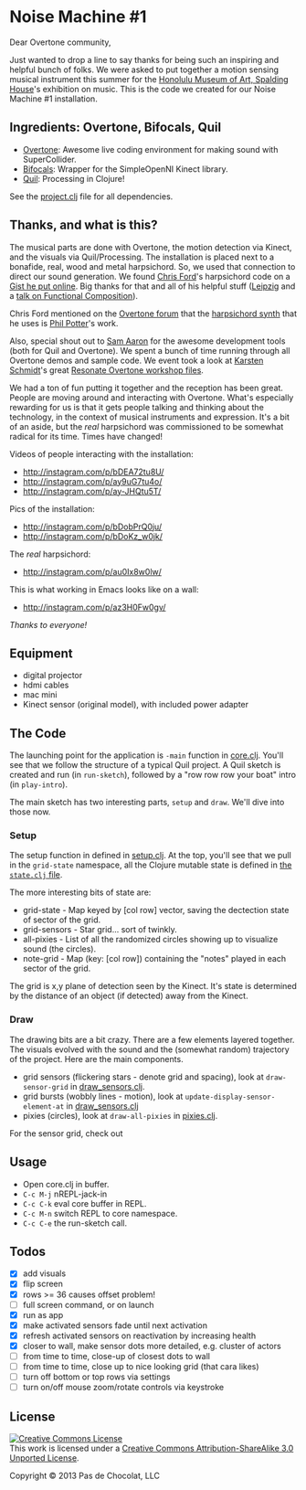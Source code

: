 # Noise Machine #1

Dear Overtone community,

Just wanted to drop a line to say thanks for being such an inspiring and helpful bunch of folks. We were asked to put together a motion sensing musical instrument this summer for the [Honolulu Museum of Art, Spalding House](http://honolulumuseum.org/11981-contemporary_museum_spalding_house)'s exhibition on music. This is the code we created for our Noise Machine #1 installation.

## Ingredients: Overtone, Bifocals, Quil

* [Overtone](http://overtone.github.io): Awesome live coding environment for making sound with SuperCollider.
* [Bifocals](https://github.com/aperiodic/bifocals): Wrapper for the SimpleOpenNI Kinect library.
* [Quil](https://github.com/quil/quil): Processing in Clojure!

See the [project.clj](https://github.com/PasDeChocolat/OBQExperiment/blob/master/project.clj) file for all dependencies.

## Thanks, and what is this?

The musical parts are done with Overtone, the motion detection via Kinect, and the visuals via Quil/Processing. The installation is placed next to a bonafide, real, wood and metal harpsichord. So, we used that connection to direct our sound generation. We found [Chris Ford](https://twitter.com/ctford)'s harpsichord code on a [Gist he put online](https://gist.github.com/ctford/2877443). Big thanks for that and all of his helpful stuff ([Leipzig](https://github.com/ctford/leipzig) and a [talk on Functional Composition](http://www.youtube.com/watch?v=Mfsnlbd-4xQ)).

Chris Ford mentioned on the [Overtone forum](https://groups.google.com/forum/#!msg/overtone/m_vfRK0gZXA/hSu-6aRwi68J) that the [harpsichord synth](https://github.com/ctford/goldberg/pull/1) that he uses is [Phil Potter](https://twitter.com/philandstuff)'s work.

Also, special shout out to [Sam Aaron](https://twitter.com/samaaron) for the awesome development tools (both for Quil and Overtone). We spent a bunch of time running through all Overtone demos and sample code. We event took a look at [Karsten Schmidt](https://twitter.com/toxi)'s great [Resonate Overtone workshop files](http://hg.postspectacular.com/resonate-2013).

We had a ton of fun putting it together and the reception has been great. People are moving around and interacting with Overtone. What's especially rewarding for us is that it gets people talking and thinking about the technology, in the context of musical instruments and expression. It's a bit of an aside, but the *real* harpsichord was commissioned to be somewhat radical for its time. Times have changed!

Videos of people interacting with the installation:
* http://instagram.com/p/bDEA72tu8U/
* http://instagram.com/p/ay9uG7tu4o/
* http://instagram.com/p/ay-JHQtu5T/

Pics of the installation:
* http://instagram.com/p/bDobPrQ0ju/
* http://instagram.com/p/bDoKz_w0jk/

The *real* harpsichord:
* http://instagram.com/p/au0Ix8w0lw/

This is what working in Emacs looks like on a wall:
* http://instagram.com/p/az3H0Fw0gv/

*Thanks to everyone!*

## Equipment
* digital projector 
* hdmi cables
* mac mini
* Kinect sensor (original model), with included power adapter

## The Code

The launching point for the application is `-main` function in [core.clj](https://github.com/PasDeChocolat/NoiseMachine/blob/master/src/grid/core.clj). You'll see that we follow the structure of a typical Quil project. A Quil sketch is created and run (in `run-sketch`), followed by a "row row row your boat" intro (in `play-intro`).

The main sketch has two interesting parts, `setup` and `draw`. We'll dive into those now.

### Setup

The setup function in defined in [setup.clj](https://github.com/PasDeChocolat/NoiseMachine/blob/master/src/grid/setup.clj). At the top, you'll see that we pull in the `grid-state` namespace, all the Clojure mutable state is defined in [the `state.clj` file](https://github.com/PasDeChocolat/NoiseMachine/blob/master/src/grid/state.clj).

The more interesting bits of state are:

* grid-state - Map keyed by [col row] vector, saving the dectection state of sector of the grid.
* grid-sensors - Star grid... sort of twinkly.
* all-pixies - List of all the randomized circles showing up to visualize sound (the circles).
* note-grid - Map (key: [col row]) containing the "notes" played in each sector of the grid.

The grid is x,y plane of detection seen by the Kinect. It's state is determined by the distance of an object (if detected) away from the Kinect.

### Draw

The drawing bits are a bit crazy. There are a few elements layered together. The visuals evolved with the sound and the (somewhat random) trajectory of the project. Here are the main components.

* grid sensors (flickering stars - denote grid and spacing), look at `draw-sensor-grid` in [draw_sensors.clj](https://github.com/PasDeChocolat/NoiseMachine/blob/master/src/grid/draw_sensors.clj).
* grid bursts (wobbly lines - motion), look at `update-display-sensor-element-at` in [draw_sensors.clj](https://github.com/PasDeChocolat/NoiseMachine/blob/master/src/grid/draw_sensors.clj)
* pixies (circles), look at `draw-all-pixies` in [pixies.clj](https://github.com/PasDeChocolat/NoiseMachine/blob/master/src/grid/pixies.clj).

For the sensor grid, check out

## Usage

* Open core.clj in buffer.
* `C-c M-j` nREPL-jack-in
* `C-c C-k` eval core buffer in REPL.
* `C-c M-n` switch REPL to core namespace.
* `C-c C-e` the run-sketch call.

## Todos
* [x] add visuals
* [x] flip screen
* [x] rows >= 36 causes offset problem!
* [ ] full screen command, or on launch
* [x] run as app
* [x] make activated sensors fade until next activation
* [x] refresh activated sensors on reactivation by increasing health
* [x] closer to wall, make sensor dots more detailed, e.g. cluster of actors
* [ ] from time to time, close-up of closest dots to wall
* [ ] from time to time, close up to nice looking grid (that cara likes)
* [ ] turn off bottom or top rows via settings
* [ ] turn on/off mouse zoom/rotate controls via keystroke

## License

<a rel="license" href="http://creativecommons.org/licenses/by-sa/3.0/"><img alt="Creative Commons License" style="border-width:0" src="http://i.creativecommons.org/l/by-sa/3.0/88x31.png" /></a><br />This work is licensed under a <a rel="license" href="http://creativecommons.org/licenses/by-sa/3.0/">Creative Commons Attribution-ShareAlike 3.0 Unported License</a>.

Copyright © 2013 Pas de Chocolat, LLC

